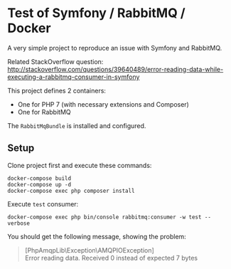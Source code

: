 # Test of Symfony / RabbitMQ / Docker

A very simple project to reproduce an issue with Symfony and RabbitMQ.

Related StackOverflow question: http://stackoverflow.com/questions/39640489/error-reading-data-while-executing-a-rabbitmq-consumer-in-symfony

This project defines 2 containers:

* One for PHP 7 (with necessary extensions and Composer)
* One for RabbitMQ

The `RabbitMqBundle` is installed and configured.


## Setup

Clone project first and execute these commands:

    docker-compose build
    docker-compose up -d
    docker-compose exec php composer install

Execute `test` consumer:

    docker-compose exec php bin/console rabbitmq:consumer -w test --verbose

You should get the following message, showing the problem:

> [PhpAmqpLib\Exception\AMQPIOException]                      
> Error reading data. Received 0 instead of expected 7 bytes  
